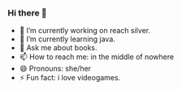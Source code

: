 ### Hi there 👋

<!--
**LazyOne02/LazyOne02** is a ✨ _special_ ✨ repository because its `README.md` (this file) appears on your GitHub profile.

Here are some ideas to get you started:
-->

- 🔭 I’m currently working on reach silver.
- 🌱 I’m currently learning java.
- 💬 Ask me about books.
- 📫 How to reach me: in the middle of nowhere
- 😄 Pronouns: she/her
- ⚡ Fun fact: i love videogames.


